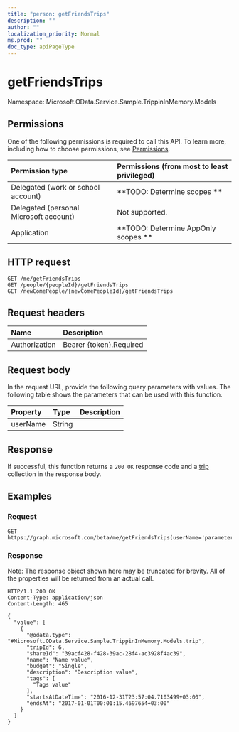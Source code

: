 ```yaml
---
title: "person: getFriendsTrips"
description: ""
author: ""
localization_priority: Normal
ms.prod: ""
doc_type: apiPageType
---
```


# getFriendsTrips

Namespace: Microsoft.OData.Service.Sample.TrippinInMemory.Models



## Permissions
One of the following permissions is required to call this API. To learn more, including how to choose permissions, see [Permissions](/concepts/permissions-reference.md).

|Permission type|Permissions (from most to least privileged)|
|:---|:---|
|Delegated (work or school account)|**TODO: Determine scopes **|
|Delegated (personal Microsoft account)|Not supported.|
|Application|**TODO: Determine AppOnly scopes **|

## HTTP request
<!-- {
  "blockType": "ignored"
}
-->
``` http
GET /me/getFriendsTrips
GET /people/{peopleId}/getFriendsTrips
GET /newComePeople/{newComePeopleId}/getFriendsTrips
```

## Request headers
|Name|Description|
|:---|:---|
|Authorization|Bearer {token}.Required|

## Request body
In the request URL, provide the following query parameters with values.
The following table shows the parameters that can be used with this function.

|Property|Type|Description|
|:---|:---|:---|
|userName|String||



## Response
If successful, this function returns a `200 OK` response code and a [trip](../resources/microsoft.odata.service.sample.trippininmemory.models-trip.md) collection in the response body.

## Examples

### Request
<!-- {
  "blockType": "request",
  "name": "person_getfriendstrips"
}
-->
``` http
GET https://graph.microsoft.com/beta/me/getFriendsTrips(userName='parameterValue')
```

### Response
Note: The response object shown here may be truncated for brevity. All of the properties will be returned from an actual call.
<!-- {
  "blockType": "response",
  "truncated": true,
  "@odata.type": "collection(microsoft.odata.service.sample.trippininmemory.models.trip)"
}
-->
``` http
HTTP/1.1 200 OK
Content-Type: application/json
Content-Length: 465

{
  "value": [
    {
      "@odata.type": "#Microsoft.OData.Service.Sample.TrippinInMemory.Models.trip",
      "tripId": 6,
      "shareId": "39acf428-f428-39ac-28f4-ac3928f4ac39",
      "name": "Name value",
      "budget": "Single",
      "description": "Description value",
      "tags": [
        "Tags value"
      ],
      "startsAtDateTime": "2016-12-31T23:57:04.7103499+03:00",
      "endsAt": "2017-01-01T00:01:15.4697654+03:00"
    }
  ]
}
```

